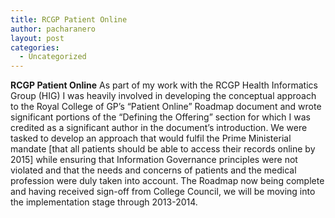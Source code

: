 ```yaml
---
title: RCGP Patient Online
author: pacharanero
layout: post
categories:
  - Uncategorized
---
```

**RCGP Patient Online** As part of my work with the RCGP Health Informatics Group (HIG) I was heavily involved in developing the conceptual approach to the Royal College of GP&#8217;s &#8220;Patient Online&#8221; Roadmap document and wrote significant portions of the &#8220;Defining the Offering&#8221; section for which I was credited as a significant author in the document&#8217;s introduction. We were tasked to develop an approach that would fulfil the Prime Ministerial mandate [that all patients should be able to access their records online by 2015] while ensuring that Information Governance principles were not violated and that the needs and concerns of patients and the medical profession were duly taken into account. The Roadmap now being complete and having received sign-off from College Council, we will be moving into the implementation stage through 2013-2014.